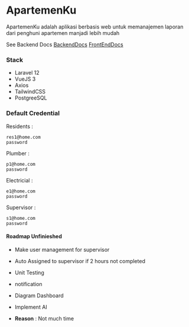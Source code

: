 # ApartemenKu

ApartemenKu adalah aplikasi berbasis web untuk memanajemen laporan dari penghuni apartemen manjadi lebih mudah

See Backend Docs
[BackendDocs](https://github.com/DemuraAIdev/hackathon-semesta/blob/master/backend/README.md)
[FrontEndDocs](https://github.com/DemuraAIdev/hackathon-semesta/blob/master/frontend/README.md)

### Stack

- Laravel 12
- VueJS 3
- Axios
- TailwindCSS
- PostgreeSQL

### Default Credential

Residents :

```
res1@home.com
password
```

Plumber :

```
p1@home.com
password
```

Electricial :

```
e1@home.com
password
```

Supervisor :

```
s1@home.com
password
```

#### Roadmap Unfinieshed

- Make user management for supervisor
- Auto Assigned to supervisor if 2 hours not completed
- Unit Testing
- notification
- Diagram Dashboard
- Implement AI

- **Reason** : Not much time

